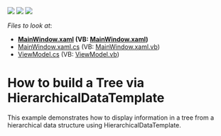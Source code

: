 <!-- default badges list -->
![](https://img.shields.io/endpoint?url=https://codecentral.devexpress.com/api/v1/VersionRange/128657742/14.2.3%2B)
[![](https://img.shields.io/badge/Open_in_DevExpress_Support_Center-FF7200?style=flat-square&logo=DevExpress&logoColor=white)](https://supportcenter.devexpress.com/ticket/details/E3410)
[![](https://img.shields.io/badge/📖_How_to_use_DevExpress_Examples-e9f6fc?style=flat-square)](https://docs.devexpress.com/GeneralInformation/403183)
<!-- default badges end -->
<!-- default file list -->
*Files to look at*:

* **[MainWindow.xaml](./CS/MainWindow.xaml) (VB: [MainWindow.xaml](./VB/MainWindow.xaml))**
* [MainWindow.xaml.cs](./CS/MainWindow.xaml.cs) (VB: [MainWindow.xaml.vb](./VB/MainWindow.xaml.vb))
* [ViewModel.cs](./CS/ViewModel.cs) (VB: [ViewModel.vb](./VB/ViewModel.vb))
<!-- default file list end -->
# How to build a Tree via HierarchicalDataTemplate


<p>This example demonstrates how to display information in a tree from a hierarchical data structure using HierarchicalDataTemplate.</p>

<br/>


